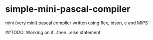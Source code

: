 simple-mini-pascal-compiler
===========================

mini (very mini) pascal compiler written using flex, bison, c and MIPS

##TODO:
Working on if...then...else statement
